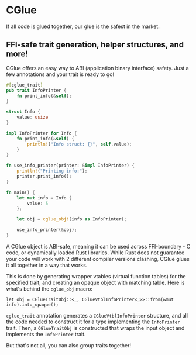 # CGlue

If all code is glued together, our glue is the safest in the market.

## FFI-safe trait generation, helper structures, and more!

CGlue offers an easy way to ABI (application binary interface) safety. Just a few annotations and your trait is ready to go!

```rust
#[cglue_trait]
pub trait InfoPrinter {
	fn print_info(&self);
}

struct Info {
	value: usize
}

impl InfoPrinter for Info {
	fn print_info(&self) {
		println!("Info struct: {}", self.value);
	}
}

fn use_info_printer(printer: &impl InfoPrinter) {
	println!("Printing info:");
	printer.print_info();
}

fn main() {
	let mut info = Info {
		value: 5
	};

	let obj = cglue_obj!(info as InfoPrinter);

	use_info_printer(&obj);
}
```

A CGlue object is ABI-safe, meaning it can be used across FFI-boundary - C code, or dynamically loaded Rust libraries. While Rust does not guarantee your code will work with 2 different compiler versions clashing, CGlue glues it all together in a way that works.

This is done by generating wrapper vtables (virtual function tables) for the specified trait, and creating an opaque object with matching table. Here is what's behind the `cglue_obj` macro:

```no_run
let obj = CGlueTraitObj::<_, CGlueVtblInfoPrinter<_>>::from(&mut info).into_opaque();
```

`cglue_trait` annotation generates a `CGlueVtblInfoPrinter` structure, and all the code needed to construct it for a type implementing the `InfoPrinter` trait. Then, a `CGlueTraitObj` is constructed that wraps the input object and implements the `InfoPrinter` trait.

But that's not all, you can also group traits together!

```rust

```
